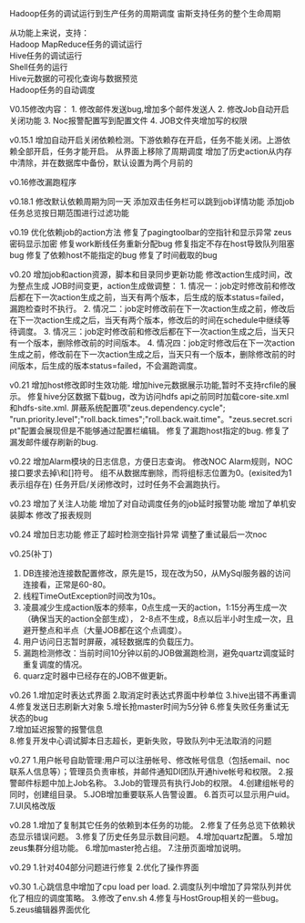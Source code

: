 ﻿Hadoop任务的调试运行到生产任务的周期调度
宙斯支持任务的整个生命周期

从功能上来说，支持：  
Hadoop MapReduce任务的调试运行  
Hive任务的调试运行  
Shell任务的运行    
Hive元数据的可视化查询与数据预览  
Hadoop任务的自动调度  

V0.15修改内容：
	1. 修改邮件发送bug,增加多个邮件发送人
	2. 修改Job自动开启关闭功能
	3. Noc报警配置写到配置文件
	4. JOB文件夹增加写的权限

v0.15.1
	增加自动开启关闭依赖检测。下游依赖存在开启，任务不能关闭。上游依赖全部开启，任务才能开启。
	从界面上移除了周期调度
	增加了历史action从内存中清除，并在数据库中备份，默认设置为两个月前的

v0.16修改漏跑程序

v0.18.1
修改默认依赖周期为同一天
添加双击任务栏可以跳到job详情功能
添加job任务总览按日期范围进行过滤功能

v0.19
优化依赖job的action方法
修复了pagingtoolbar的空指针和显示异常
zeus密码显示加密
修复work断线任务重新分配bug
修复指定不存在host导致队列阻塞bug
修复了依赖host不能指定的bug
修复了时间截取的bug

v0.20
增加job和action资源，脚本和目录同步更新功能
修改action生成时间，改为整点生成
JOB时间变更，action生成做调整：
	1. 情况一：job定时修改前和修改后都在下一次action生成之前，当天有两个版本，后生成的版本status=failed，漏跑检查时不执行。
	2. 情况二：job定时修改前在下一次action生成之前，修改后在下一次action生成之后，当天有两个版本，修改后的时间在schedule中继续等待调度。
	3. 情况三：job定时修改前和修改后都在下一次action生成之后，当天只有一个版本，删除修改前的时间版本。
	4. 情况四：job定时修改后在下一次action生成之前，修改前在下一次action生成之后，当天只有一个版本，删除修改前的时间版本，后生成的版本status=failed，不会漏跑调度。
	
v0.21
增加host修改即时生效功能.
增加hive元数据展示功能,暂时不支持rcfile的展示。
修复hive分区数据下载bug，改为访问hdfs api之前同时加载core-site.xml和hdfs-site.xml.
屏蔽系统配置项"zeus.dependency.cycle"; "run.priority.level";"roll.back.times";"roll.back.wait.time"。"zeus.secret.script"配置会展现但是不能够通过配置栏编辑。
修复了漏跑host指定的bug.
修复了漏发邮件缓存刷新的bug.

v0.22
增加Alarm模块的日志信息，方便日志查询。
修改NOC Alarm规则，NOC接口要求去掉\和[]符号。
组不从数据库删除，而将组标志位置为0。(exisited为1表示组存在)
任务开启/关闭修改时，过时任务不会漏跑执行。

v0.23
增加了关注人功能
增加了对自动调度任务的job延时报警功能
增加了单机安装脚本
修改了报表规则

v0.24
增加日志功能
修正了超时检测空指针异常
调整了重试最后一次noc

v0.25(补丁)
1.	DB连接池连接数配置修改，原先是15，现在改为50，从MySql服务器的访问连接看，正常是60-80。
2.	线程TimeOutException时间改为10s。
3.	 凌晨减少生成action版本的频率，0点生成一天的action，1:15分再生成一次（确保当天的action全部生成），
2-8点不生成，8点以后半小时生成一次，且避开整点和半点（大量JOB都在这个点调度）。
4.	用户访问日志暂时屏蔽，减轻数据库的负载压力。
5.	漏跑检测修改：当前时间10分钟以前的JOB做漏跑检测，避免quartz调度延时重复调度的情况。
6.	quarz定时器中已经存在的JOB不做更新。

v0.26
1.增加定时表达式界面
2.取消定时表达式界面中秒单位
3.hive出错不再重调
4.修复发送日志刷新大对象
5.增长抢master时间为5分钟
6.修复失败任务重试无状态的bug	
7.增加延迟报警的报警信息	
8.修复开发中心调试脚本日志超长，更新失败，导致队列中无法取消的问题

v0.27
1.用户帐号自助管理:用户可以注册帐号、修改帐号信息（包括email、noc联系人信息等）；管理员负责审核，并邮件通知DI团队开通hive帐号和权限。
2.报警邮件标题中加上Job名称。
3.Job的管理员有执行Job的权限。
4.创建组帐号的同时，创建组目录。
5.JOB增加重要联系人告警设置。
6.首页可以显示用户uid。
7.UI风格改版

v0.28
1.增加了复制其它任务的依赖到本任务的功能。
2.修复了任务总览下依赖状态显示错误问题。
3.修复了历史任务显示数目问题。
4.增加quartz配置。
5.增加zeus集群分组功能。
6.增加master抢占组。
7.注册页面增加说明。

v0.29
1.针对404部分问题进行修复
2.优化了操作界面

v0.30
1.心跳信息中增加了cpu load per load.
2.调度队列中增加了异常队列并优化了相应的调度策略。
3.修改了env.sh
4.修复与HostGroup相关的一些bug。
5.zeus编辑器界面优化
